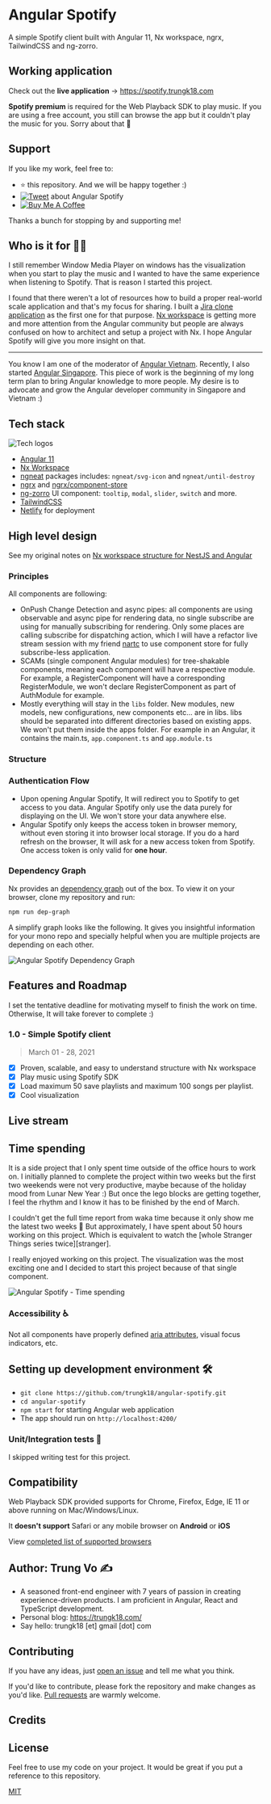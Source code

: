 # Angular Spotify

A simple Spotify client built with Angular 11, Nx workspace, ngrx, TailwindCSS and ng-zorro.

## Working application

Check out the **live application** -> https://spotify.trungk18.com

**Spotify premium** is required for the Web Playback SDK to play music. If you are using a free account, you still can browse the app but it couldn't play the music for you. Sorry about that 🤣

## Support

If you like my work, feel free to:

- ⭐ this repository. And we will be happy together :)
- [![Tweet](https://img.shields.io/twitter/url/http/shields.io.svg?style=social)][tweet] about Angular Spotify
- <a title="Thanks for your support!" href="https://www.buymeacoffee.com/tuantrungvo" target="_blank"><img src="https://res.cloudinary.com/dvujyxh7e/image/upload/c_thumb,w_140,g_face/v1596378474/default-orange_uthxgz.jpg" alt="Buy Me A Coffee"></a>

Thanks a bunch for stopping by and supporting me!

[tweet]: https://twitter.com/intent/tweet?url=https://github.com/trungk18/angular-spotify&text=A%20cool%20Spotify%20client%20made%20with%20Angular%2011,%20Nx%20workspace,%20ngrx,%20TailwindCSS%20and%20ng-zorro&hashtags=angularspotify,angular,nx,ngrx,ngzorro,typescript

## Who is it for 🤷‍♀️

I still remember Window Media Player on windows has the visualization when you start to play the music and I wanted to have the same experience when listening to Spotify. That is reason I started this project.

I found that there weren't a lot of resources how to build a proper real-world scale application and that's my focus for sharing. I built a [Jira clone application][jira] as the first one for that purpose. [Nx workspace][nx] is getting more and more attention from the Angular community but people are always confused on how to architect and setup a project with Nx. I hope Angular Spotify will give you more insight on that.

---

You know I am one of the moderator of [Angular Vietnam][angularvn]. Recently, I also started [Angular Singapore][angularsg]. This piece of work is the beginning of my long term plan to bring Angular knowledge to more people. My desire is to advocate and grow the Angular developer community in Singapore and Vietnam :)

## Tech stack

![Tech logos][stack]

- [Angular 11][angular]
- [Nx Workspace][nx]
- [ngneat][] packages includes: `ngneat/svg-icon` and `ngneat/until-destroy`
- [ngrx][ngrx] and [ngrx/component-store][component-store]
- [ng-zorro][ng-zorro] UI component: `tooltip`, `modal`, `slider`, `switch` and more.
- [TailwindCSS][tailwind]
- [Netlify][netlify] for deployment

[angular]: https://angular.io/
[ngrx]: https://ngrx.io/
[component-store]: https://ngrx.io/guide/component-store
[tailwind]: https://tailwindcss.com/
[ng-zorro]: https://ng.ant.design/docs/introduce/en
[netlify]: http://netlify.com/
[ngneat]: https://github.com/ngneat

## High level design

See my original notes on [Nx workspace structure for NestJS and Angular][gist]

### Principles

All components are following:

- OnPush Change Detection and async pipes: all components are using observable and async pipe for rendering data, no single subscribe are using for manually subscribing for rendering. Only some places are calling subscribe for dispatching action, which I will have a refactor live stream session with my friend [nartc][nartc] to use component store for fully subscribe-less application.
- SCAMs (single component Angular modules) for tree-shakable components, meaning each component will have a respective module. For example, a RegisterComponent will have a corresponding RegisterModule, we won't declare RegisterComponent as part of AuthModule for example.
- Mostly everything will stay in the `libs` folder. New modules, new models, new configurations, new components etc... are in libs. libs should be separated into different directories based on existing apps. We won't put them inside the apps folder. For example in an Angular, it contains the main.ts, `app.component.ts` and `app.module.ts`

### Structure

### Authentication Flow

- Upon opening Angular Spotify, It will redirect you to Spotify to get access to you data. Angular Spotify only use the data purely for displaying on the UI. We won't store your data anywhere else.
- Angular Spotify only keeps the access token in browser memory, without even storing it into browser local storage. If you do a hard refresh on the browser, It will ask for a new access token from Spotify. One access token is only valid for **one hour**.

### Dependency Graph

Nx provides an [dependency graph][dep-graph-nx] out of the box. To view it on your browser, clone my repository and run:

```bash
npm run dep-graph
```

A simplify graph looks like the following. It gives you insightful information for your mono repo and specially helpful when you are multiple projects are depending on each other.

![Angular Spotify Dependency Graph][dep-graph]

## Features and Roadmap

I set the tentative deadline for motivating myself to finish the work on time. Otherwise, It will take forever to complete :)

### 1.0 - Simple Spotify client

> March 01 - 28, 2021

- [x] Proven, scalable, and easy to understand structure with Nx workspace
- [x] Play music using Spotify SDK
- [x] Load maximum 50 save playlists and maximum 100 songs per playlist.
- [x] Cool visualization

## Live stream

## Time spending

It is a side project that I only spent time outside of the office hours to work on. I initially planned to complete the project within two weeks but the first two weekends were not very productive, maybe because of the holiday mood from Lunar New Year :) But once the lego blocks are getting together, I feel the rhythm and I know it has to be finished by the end of March.

I couldn't get the full time report from waka time because it only show me the latest two weeks 🤣 But approximately, I have spent about 50 hours working on this project. Which is equivalent to watch the [whole Stranger Things series twice][stranger].

I really enjoyed working on this project. The visualization was the most exciting one and I decided to start this project because of that single component.

![Angular Spotify - Time spending][time]

### Accessibility ♿

Not all components have properly defined [aria attributes](https://developer.mozilla.org/en-US/docs/Web/Accessibility/ARIA), visual focus indicators, etc.

## Setting up development environment 🛠

- `git clone https://github.com/trungk18/angular-spotify.git`
- `cd angular-spotify`
- `npm start` for starting Angular web application
- The app should run on `http://localhost:4200/`

### Unit/Integration tests 🧪

I skipped writing test for this project.

## Compatibility

Web Playback SDK provided supports for Chrome, Firefox, Edge, IE 11 or above running on Mac/Windows/Linux.

It **doesn't support** Safari or any mobile browser on **Android** or **iOS**

View [completed list of supported browsers](https://developer.spotify.com/documentation/web-playback-sdk/#supported-browsers)

## Author: Trung Vo ✍️

- A seasoned front-end engineer with 7 years of passion in creating experience-driven products. I am proficient in Angular, React and TypeScript development.
- Personal blog: https://trungk18.com/
- Say hello: trungk18 [et] gmail [dot] com

## Contributing

If you have any ideas, just [open an issue][issues] and tell me what you think.

If you'd like to contribute, please fork the repository and make changes as you'd like. [Pull requests][pull] are warmly welcome.

## Credits

## License

Feel free to use my code on your project. It would be great if you put a reference to this repository.

[MIT](https://opensource.org/licenses/MIT)

[issues]: https://github.com/trungk18/angular-spotify/issues/new
[pull]: https://github.com/trungk18/angular-spotify/compare
[jira]: https://jira.trungk18.com/
[nx]: https://nx.dev/
[angularsg]: https://twitter.com/angularsg
[angularvn]: https://twitter.com/ngvnofficial
[nartc]: https://github.com/nartc
[gist]: https://gist.github.com/trungk18/7ef8766cafc05bc8fd87be22de6c5b12
[dep-graph-nx]: https://nx.dev/latest/angular/structure/dependency-graph
[stack]: /apps/angular-spotify/src/assets/readme/angular-spotify-tech-stack.png
[time]: /apps/angular-spotify/src/assets/readme/time-spending.png
[dep-graph]: /apps/angular-spotify/src/assets/readme/dep-graph.png
